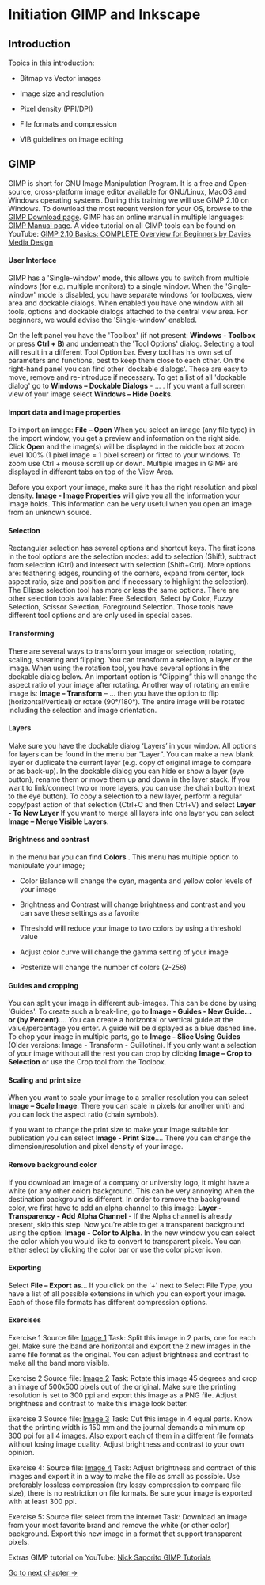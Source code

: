 <!--

author:   name last_name
email:    training@vib.de
version:  1.0.0
language: en
narrator: UK English Female

icon:     https://vib.be/sites/vib.sites.vib.be/files/logo_VIB_noTagline.svg

comment:  This document shall provide an entire compendium and course on the
          development of Open-courSes with [LiaScript](https://LiaScript.github.io).
          As the language and the systems grows, also this document will be updated.
          Feel free to fork or copy it, translations are very welcome...

script:   https://cdn.jsdelivr.net/chartist.js/latest/chartist.min.js
          https://felixhao28.github.io/JSCPP/dist/JSCPP.es5.min.js

link:     https://cdn.jsdelivr.net/chartist.js/latest/chartist.min.css
link:     https://cdnjs.cloudflare.com/ajax/libs/animate.css/4.1.1/animate.min.css
link:     https://raw.githubusercontent.com/vibbits/material-liascript/master/img/org.css
link:     https://cdnjs.cloudflare.com/ajax/libs/font-awesome/5.11.2/css/all.min.css
link:     https://fonts.googleapis.com/css2?family=Saira+Condensed:wght@300&display=swap
link:     https://fonts.googleapis.com/css2?family=Open+Sans&display=swap
link:     https://raw.githubusercontent.com/vibbits/material-liascript/master/vib-styles.css

tutor: Neuropixels
edition: 1st 

-->

# Initiation GIMP and Inkscape

## Introduction

Topics in this introduction:

- Bitmap vs Vector images

- Image size and resolution

- Pixel density (PPI/DPI)

- File formats and compression

- VIB guidelines on image editing


## GIMP

GIMP is short for GNU Image Manipulation Program. It is a free and Open-source, cross-platform image editor available for GNU/Linux, MacOS and Windows operating systems. During this training we will use GIMP 2.10 on Windows. To download the most recent version for your OS, browse to the [GIMP Download page](https://www.gimp.org/downloads/). GIMP has an online manual in multiple languages: [GIMP Manual page](https://www.gimp.org/docs/).
A video tutorial on all GIMP tools can be found on YouTube: [GIMP 2.10 Basics: COMPLETE Overview for Beginners by Davies Media Design
](https://www.youtube.com/watch?v=2EPIUyFJ4ag.)

#### User Interface

GIMP has a 'Single-window' mode, this allows you to switch from multiple windows (for e.g. multiple monitors) to a single window. When the 'Single-window' mode is disabled, you have separate windows for toolboxes, view area and dockable dialogs. When enabled you have one window with all tools, options and dockable dialogs attached to the central view area. For beginners, we would advise the 'Single-window' enabled.

On the left panel you have the 'Toolbox' (if not present: **Windows - Toolbox** or press **Ctrl + B**) and underneath the 'Tool Options' dialog. Selecting a tool will result in a different Tool Option bar. Every tool has his own set of parameters and functions, best to keep them close to each other.
On the right-hand panel you can find other 'dockable dialogs'. These are easy to move, remove and re-introduce if necessary. To get a list of all 'dockable dialog' go to **Windows – Dockable Dialogs** - ... . If you want a full screen view of your image select **Windows – Hide Docks**.

#### Import data and image properties

To import an image: **File – Open**
When you select an image (any file type) in the import window, you get a preview and information on the right side. Click **Open** and the image(s) will be displayed in the middle box at zoom level 100% (1 pixel image = 1 pixel screen) or fitted to your windows. To zoom use Ctrl + mouse scroll up or down. Multiple images in GIMP are displayed in different tabs on top of the View Area.

Before you export your image, make sure it has the right resolution and pixel density. **Image - Image Properties** will give you all the information your image holds. This information can be very useful when you open an image from an unknown source.

#### Selection

Rectangular selection has several options and shortcut keys. The first icons in the tool options are the selection modes: add to selection (Shift), subtract from selection (Ctrl) and intersect with selection (Shift+Ctrl). More options are: feathering edges, rounding of the corners, expand from center, lock aspect ratio, size and position and if necessary to highlight the selection). The Ellipse selection tool has more or less the same options.
There are other selection tools available: Free Selection, Select by Color, Fuzzy Selection, Scissor Selection, Foreground Selection. Those tools have different tool options and are only used in special cases.

#### Transforming

There are several ways to transform your image or selection; rotating, scaling, shearing and flipping. You can transform a selection, a layer or the image. When using the rotation tool, you have several options in the dockable dialog below. An important option is “Clipping” this will change the aspect ratio of your image after rotating.
Another way of rotating an entire image is: **Image – Transform** – ... then you have the option to flip (horizontal/vertical) or rotate (90°/180°). The entire image will be rotated including the selection and image orientation.

#### Layers

Make sure you have the dockable dialog ‘Layers’ in your window. All options for layers can be found in the menu bar “Layer”. You can make a new blank layer or duplicate the current layer (e.g. copy of original image to compare or as back-up). In the dockable dialog you can hide or show a layer (eye button), rename them or move them up and down in the layer stack. If you want to link/connect two or more layers, you can use the chain button (next to the eye button).
To copy a selection to a new layer, perform a regular copy/past action of that selection (Ctrl+C and then Ctrl+V) and select **Layer - To New Layer**
If you want to merge all layers into one layer you can select **Image – Merge Visible Layers**.

#### Brightness and contrast

In the menu bar you can find **Colors** . This menu has multiple option to manipulate your image;

- Color Balance will change the cyan, magenta and yellow color levels of your image

- Brightness and Contrast will change brightness and contrast and you can save these settings as a favorite

- Threshold will reduce your image to two colors by using a threshold value

- Adjust color curve will change the gamma setting of your image

- Posterize will change the number of colors (2-256)

#### Guides and cropping

You can split your image in different sub-images. This can be done by using 'Guides'. To create such a break-line, go to **Image - Guides - New Guide... or (by Percent)**.... You can create a horizontal or vertical guide at the value/percentage you enter. A guide will be displayed as a blue dashed line. To chop your image in multiple parts, go to **Image - Slice Using Guides** (Older versions: Image - Transform - Guillotine).
If you only want a selection of your image without all the rest you can crop by clicking **Image – Crop to Selection** or use the Crop tool from the Toolbox.

#### Scaling and print size

When you want to scale your image to a smaller resolution you can select **Image – Scale Image**. There you can scale in pixels (or another unit) and you can lock the aspect ratio (chain symbols).

If you want to change the print size to make your image suitable for publication you can select **Image - Print Size**.... There you can change the dimension/resolution and pixel density of your image.

#### Remove background color

If you download an image of a company or university logo, it might have a white (or any other color) background. This can be very annoying when the destination background is different. In order to remove the background color, we first have to add an alpha channel to this image: **Layer - Transparency - Add Alpha Channel** - If the Alpha channel is already present, skip this step. Now you're able to get a transparent background using the option: **Image - Color to Alpha**. In the new window you can select the color which you would like to convert to transparent pixels. You can either select by clicking the color bar or use the color picker icon.

#### Exporting

Select **File – Export as**…
If you click on the '+' next to Select File Type, you have a list of all possible extensions in which you can export your image. Each of those file formats has different compression options.

#### Exercises

Exercise 1
Source file: [Image 1](../data/exercise1.tif)
Task: Split this image in 2 parts, one for each gel. Make sure the band are horizontal and export the 2 new images in the same file format as the original. You can adjust brightness and contrast to make all the band more visible.

Exercise 2
Source file: [Image 2](../data/Exercise2.jpg)
Task: Rotate this image 45 degrees and crop an image of 500x500 pixels out of the original. Make sure the printing resolution is set to 300 ppi and export this image as a PNG file. Adjust brightness and contrast to make this image look better.

Exercise 3
Source file: [Image 3](../data/Exercise3.jpg)
Task: Cut this image in 4 equal parts. Know that the printing width is 150 mm and the journal demands a minimum op 300 ppi for all 4 images. Also export each of them in a different file formats without losing image quality. Adjust brightness and contrast to your own opinion.

Exercise 4:
Source file: [Image 4](../data/Exercise4.jpg)
Task: Adjust brightness and contract of this images and export it in a way to make the file as small as possible. Use preferably lossless compression (try lossy compression to compare file size), there is no restriction on file formats. Be sure your image is exported with at least 300 ppi.

Exercise 5:
Source file: select from the internet
Task: Download an image from your most favorite brand and remove the white (or other color) background. Export this new image in a format that support transparent pixels.

Extras
GIMP tutorial on YouTube: [Nick Saporito GIMP Tutorials](https://www.youtube.com/playlist?list=PLynG8gQD-n8Dl23X0o1HFu_5PmBl79niz)

[Go to next chapter ->](./Chapters/Chapter02.md) 